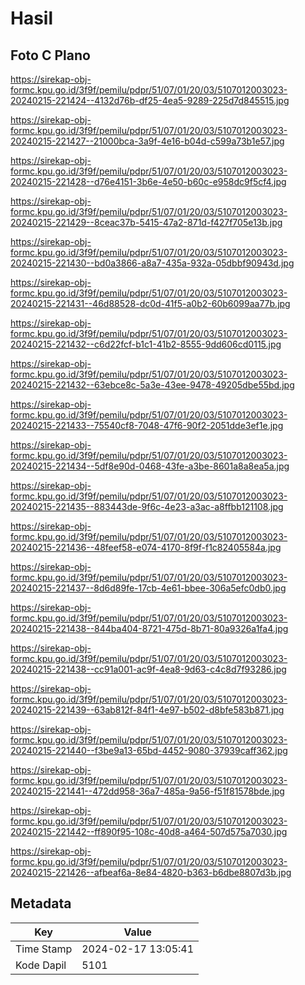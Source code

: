 # Hasil

## Foto C Plano

https://sirekap-obj-formc.kpu.go.id/3f9f/pemilu/pdpr/51/07/01/20/03/5107012003023-20240215-221424--4132d76b-df25-4ea5-9289-225d7d845515.jpg

https://sirekap-obj-formc.kpu.go.id/3f9f/pemilu/pdpr/51/07/01/20/03/5107012003023-20240215-221427--21000bca-3a9f-4e16-b04d-c599a73b1e57.jpg

https://sirekap-obj-formc.kpu.go.id/3f9f/pemilu/pdpr/51/07/01/20/03/5107012003023-20240215-221428--d76e4151-3b6e-4e50-b60c-e958dc9f5cf4.jpg

https://sirekap-obj-formc.kpu.go.id/3f9f/pemilu/pdpr/51/07/01/20/03/5107012003023-20240215-221429--8ceac37b-5415-47a2-871d-f427f705e13b.jpg

https://sirekap-obj-formc.kpu.go.id/3f9f/pemilu/pdpr/51/07/01/20/03/5107012003023-20240215-221430--bd0a3866-a8a7-435a-932a-05dbbf90943d.jpg

https://sirekap-obj-formc.kpu.go.id/3f9f/pemilu/pdpr/51/07/01/20/03/5107012003023-20240215-221431--46d88528-dc0d-41f5-a0b2-60b6099aa77b.jpg

https://sirekap-obj-formc.kpu.go.id/3f9f/pemilu/pdpr/51/07/01/20/03/5107012003023-20240215-221432--c6d22fcf-b1c1-41b2-8555-9dd606cd0115.jpg

https://sirekap-obj-formc.kpu.go.id/3f9f/pemilu/pdpr/51/07/01/20/03/5107012003023-20240215-221432--63ebce8c-5a3e-43ee-9478-49205dbe55bd.jpg

https://sirekap-obj-formc.kpu.go.id/3f9f/pemilu/pdpr/51/07/01/20/03/5107012003023-20240215-221433--75540cf8-7048-47f6-90f2-2051dde3ef1e.jpg

https://sirekap-obj-formc.kpu.go.id/3f9f/pemilu/pdpr/51/07/01/20/03/5107012003023-20240215-221434--5df8e90d-0468-43fe-a3be-8601a8a8ea5a.jpg

https://sirekap-obj-formc.kpu.go.id/3f9f/pemilu/pdpr/51/07/01/20/03/5107012003023-20240215-221435--883443de-9f6c-4e23-a3ac-a8ffbb121108.jpg

https://sirekap-obj-formc.kpu.go.id/3f9f/pemilu/pdpr/51/07/01/20/03/5107012003023-20240215-221436--48feef58-e074-4170-8f9f-f1c82405584a.jpg

https://sirekap-obj-formc.kpu.go.id/3f9f/pemilu/pdpr/51/07/01/20/03/5107012003023-20240215-221437--8d6d89fe-17cb-4e61-bbee-306a5efc0db0.jpg

https://sirekap-obj-formc.kpu.go.id/3f9f/pemilu/pdpr/51/07/01/20/03/5107012003023-20240215-221438--844ba404-8721-475d-8b71-80a9326a1fa4.jpg

https://sirekap-obj-formc.kpu.go.id/3f9f/pemilu/pdpr/51/07/01/20/03/5107012003023-20240215-221438--cc91a001-ac9f-4ea8-9d63-c4c8d7f93286.jpg

https://sirekap-obj-formc.kpu.go.id/3f9f/pemilu/pdpr/51/07/01/20/03/5107012003023-20240215-221439--63ab812f-84f1-4e97-b502-d8bfe583b871.jpg

https://sirekap-obj-formc.kpu.go.id/3f9f/pemilu/pdpr/51/07/01/20/03/5107012003023-20240215-221440--f3be9a13-65bd-4452-9080-37939caff362.jpg

https://sirekap-obj-formc.kpu.go.id/3f9f/pemilu/pdpr/51/07/01/20/03/5107012003023-20240215-221441--472dd958-36a7-485a-9a56-f51f81578bde.jpg

https://sirekap-obj-formc.kpu.go.id/3f9f/pemilu/pdpr/51/07/01/20/03/5107012003023-20240215-221442--ff890f95-108c-40d8-a464-507d575a7030.jpg

https://sirekap-obj-formc.kpu.go.id/3f9f/pemilu/pdpr/51/07/01/20/03/5107012003023-20240215-221426--afbeaf6a-8e84-4820-b363-b6dbe8807d3b.jpg


## Metadata

| Key        | Value               |
| ---------- | ------------------- |
| Time Stamp | 2024-02-17 13:05:41 |
| Kode Dapil | 5101                |



